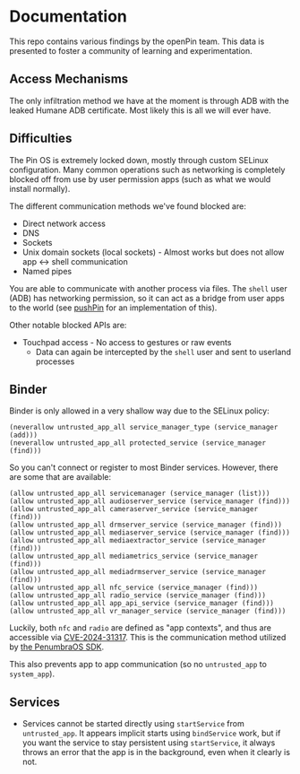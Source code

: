 # Documentation

This repo contains various findings by the openPin team. This data is presented to foster a community of learning and experimentation.

## Access Mechanisms

The only infiltration method we have at the moment is through ADB with the leaked Humane ADB certificate. Most likely this is all we will ever have.

## Difficulties

The Pin OS is extremely locked down, mostly through custom SELinux configuration. Many common operations such as networking is completely blocked off from use by user permission apps (such as what we would install normally).

The different communication methods we've found blocked are:

* Direct network access
* DNS
* Sockets
* Unix domain sockets (local sockets) - Almost works but does not allow app <-> shell communication
* Named pipes

You are able to communicate with another process via files. The `shell` user (ADB) has networking permission, so it can act as a bridge from user apps to the world (see [pushPin](https://github.com/openaipin/pushPin) for an implementation of this).

Other notable blocked APIs are:

* Touchpad access - No access to gestures or raw events
  * Data can again be intercepted by the `shell` user and sent to userland processes

## Binder

Binder is only allowed in a very shallow way due to the SELinux policy:

```
(neverallow untrusted_app_all service_manager_type (service_manager (add)))
(neverallow untrusted_app_all protected_service (service_manager (find)))
```

So you can't connect or register to most Binder services. However, there are some that are available:

```
(allow untrusted_app_all servicemanager (service_manager (list)))
(allow untrusted_app_all audioserver_service (service_manager (find)))
(allow untrusted_app_all cameraserver_service (service_manager (find)))
(allow untrusted_app_all drmserver_service (service_manager (find)))
(allow untrusted_app_all mediaserver_service (service_manager (find)))
(allow untrusted_app_all mediaextractor_service (service_manager (find)))
(allow untrusted_app_all mediametrics_service (service_manager (find)))
(allow untrusted_app_all mediadrmserver_service (service_manager (find)))
(allow untrusted_app_all nfc_service (service_manager (find)))
(allow untrusted_app_all radio_service (service_manager (find)))
(allow untrusted_app_all app_api_service (service_manager (find)))
(allow untrusted_app_all vr_manager_service (service_manager (find)))
```

Luckily, both `nfc` and `radio` are defined as "app contexts", and thus are accessible via [CVE-2024-31317](https://github.com/agg23/cve-2024-31317/). This is the communication method utilized by [the PenumbraOS SDK](https://github.com/penumbraOS/sdk).

This also prevents app to app communication (so no `untrusted_app` to `system_app`).

## Services

- Services cannot be started directly using `startService` from `untrusted_app`. It appears implicit starts using `bindService` work, but if you want the service to stay persistent using `startService`, it always throws an error that the app is in the background, even when it clearly is not.
